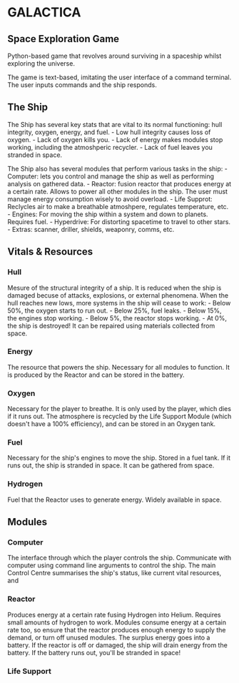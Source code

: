 # GALACTICA
## Space Exploration Game

Python-based game that revolves around surviving in a spaceship
whilst exploring the universe.

The game is text-based, imitating the user interface of a command terminal.
The user inputs commands and the ship responds.

## The Ship

The Ship has several key stats that are vital to its normal
functioning: hull integrity, oxygen, energy, and fuel.
	- Low hull integrity causes loss of oxygen.
	- Lack of oxygen kills you.
	- Lack of energy makes modules stop working, including the atmoshperic recycler.
	- Lack of fuel leaves you stranded in space.

The Ship also has several modules that perform various tasks in the ship:
	- Computer: lets you control and manage the ship as well as performing analysis on
			gathered data.
	- Reactor: fusion reactor that produces energy at a certain rate. Allows to power
			all other modules in the ship. The user must manage energy
			consumption wisely to avoid overload.
	- Life Supprot: Reclycles air to make a breathable atmoshpere, regulates temperature, etc.
	- Engines: For moving the ship within a system and down to planets. Requires fuel.
	- Hyperdrive: For distorting spacetime to travel to other stars.
	- Extras: scanner, driller, shields, weaponry, comms, etc.

## Vitals & Resources
### Hull
 Mesure of the structural integrity of a ship. It is reduced when the ship is damaged
 becuse of attacks, explosions, or external phenomena.
 When the hull reaches new lows, more systems in the ship will cease to work:
	- Below 50%, the oxygen starts to run out.
	- Below 25%, fuel leaks.
	- Below 15%, the engines stop working.
	- Below 5%, the reactor stops working.
	- At 0%, the ship is destroyed!
 It can be repaired using materials collected from space.
### Energy
 The resource that powers the ship. Necessary for all modules to function.
 It is produced by the Reactor and can be stored in the battery.
### Oxygen
 Necessary for the player to breathe. It is only used by the player, which dies if it runs out.
 The atmosphere is recycled by the Life Support Module (which doesn't have a 100% efficiency),
 and can be stored in an Oxygen tank.
### Fuel
 Necessary for the ship's engines to move the ship. Stored in a fuel tank.
 If it runs out, the ship is stranded in space. It can be gathered from space.
### Hydrogen
 Fuel that the Reactor uses to generate energy. Widely available in space.

## Modules
### Computer
 The interface through which the player controls the ship.
 Communicate with computer using command line arguments to control the ship.
 The main Control Centre summarises the ship's status, like current vital resources,
 and 
### Reactor
 Produces energy at a certain rate fusing Hydrogen into Helium.
 Requires small amounts of hydrogen to work.
 Modules consume energy at a certain rate too, so ensure that the reactor produces enough
 energy to supply the demand, or turn off unused modules.
 The surplus energy goes into a battery.
 If the reactor is off or damaged, the ship will drain energy from the battery.
 If the battery runs out, you'll be stranded in space!
### Life Support
 
